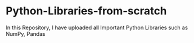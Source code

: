 # Python-Libraries-from-scratch
In this Repository, I have uploaded all Important Python Libraries such as NumPy, Pandas 
